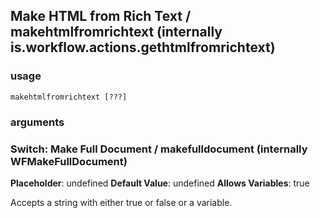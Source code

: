 
## Make HTML from Rich Text / makehtmlfromrichtext (internally is.workflow.actions.gethtmlfromrichtext)

### usage
`makehtmlfromrichtext [???]`

### arguments
### Switch: Make Full Document / makefulldocument (internally WFMakeFullDocument)
**Placeholder**: undefined
**Default Value**: undefined
**Allows Variables**: true


Accepts a string with either true or false
or a variable.
